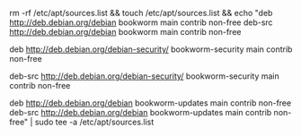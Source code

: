 rm -rf /etc/apt/sources.list && touch /etc/apt/sources.list && echo "deb http://deb.debian.org/debian bookworm main contrib non-free
deb-src http://deb.debian.org/debian bookworm main contrib non-free

deb http://deb.debian.org/debian-security/ bookworm-security main contrib non-free

deb-src http://deb.debian.org/debian-security/ bookworm-security main contrib non-free

deb http://deb.debian.org/debian bookworm-updates main contrib non-free
deb-src http://deb.debian.org/debian bookworm-updates main contrib non-free" | sudo tee -a /etc/apt/sources.list
